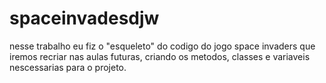 # spaceinvadesdjw
nesse trabalho eu fiz o "esqueleto" do codigo do jogo space invaders que iremos recriar nas aulas futuras, criando os metodos, classes e variaveis nescessarias para o projeto.
